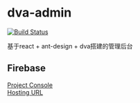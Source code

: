 # dva-admin

[![Build Status](https://travis-ci.org/Mesamo/dva-admin.svg?branch=master)](https://travis-ci.org/Mesamo/dva-admin)

基于react + ant-design + dva搭建的管理后台

## Firebase
[Project Console](https://console.firebase.google.com/project/dva-admin/overview)  
[Hosting URL](https://dva-admin.firebaseapp.com)
